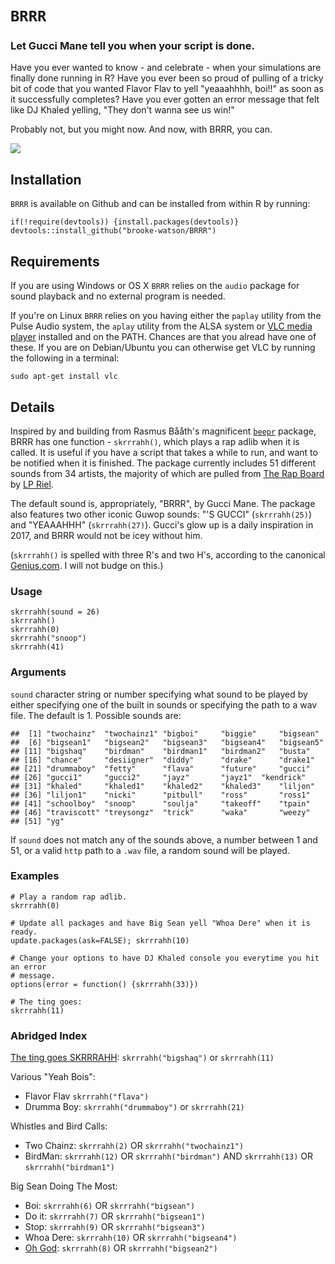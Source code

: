 # `BRRR`

### Let Gucci Mane tell you when your script is done.


Have you ever wanted to know - and celebrate - when your simulations are
finally done running in R? Have you ever been so proud of pulling of a
tricky bit of code that you wanted Flavor Flav to yell "yeaaahhhh,
boi!!" as soon as it successfully completes? Have you ever gotten an
error message that felt like DJ Khaled yelling, "They don't wanna see us
win!"

Probably not, but you might now. And now, with BRRR, you can.

<img src="inst/imgs/BRRR.png"/></img>


Installation
------------

`BRRR` is available on Github and can be installed from within R by
running:

    if(!require(devtools)) {install.packages(devtools)}
    devtools::install_github("brooke-watson/BRRR")

Requirements
------------

If you are using Windows or OS X `BRRR` relies on the `audio` package
for sound playback and no external program is needed.

If you're on Linux `BRRR` relies on you having either the `paplay`
utility from the Pulse Audio system, the `aplay` utility from the ALSA
system or [VLC media player](http://www.videolan.org/vlc/index.html)
installed and on the PATH. Chances are that you alread have one of
these. If you are on Debian/Ubuntu you can otherwise get VLC by running
the following in a terminal:

    sudo apt-get install vlc

Details
-------

Inspired by and building from Rasmus Bååth's magnificent
[`beepr`](https://github.com/rasmusab/beepr) package, BRRR has one
function - `skrrrahh()`, which plays a rap adlib when it is called. It
is useful if you have a script that takes a while to run, and want to be
notified when it is finished. The package currently
includes 51 different sounds from 34 artists, the majority of which are pulled from [The Rap Board](http://therapboard.com/) by [LP
Riel](http://www.lpriel.com/). 

The default sound is, appropriately, "BRRR", by Gucci Mane. The package also features two other iconic Guwop sounds: "'S GUCCI" (`skrrrahh(25)`) and "YEAAAHHH" (`skrrrahh(27)`). Gucci's glow up is a daily inspiration in 2017, and BRRR would not be icey without him. 

(`skrrrahh()` is spelled with three R's and two H's, according to the
canonical [Genius.com](https://genius.com/12737380). I will not budge on
this.)


### Usage

```
skrrrahh(sound = 26)
skrrrahh()
skrrrahh(0)
skrrrahh("snoop")
skrrrahh(41)
```

### Arguments

`sound` character string or number specifying what sound to be played by
either specifying one of the built in sounds or specifying the path to a
wav file. The default is 1. Possible sounds are:

    ##  [1] "twochainz"  "twochainz1" "bigboi"     "biggie"     "bigsean"   
    ##  [6] "bigsean1"   "bigsean2"   "bigsean3"   "bigsean4"   "bigsean5"  
    ## [11] "bigshaq"    "birdman"    "birdman1"   "birdman2"   "busta"     
    ## [16] "chance"     "desiigner"  "diddy"      "drake"      "drake1"    
    ## [21] "drummaboy"  "fetty"      "flava"      "future"     "gucci"     
    ## [26] "gucci1"     "gucci2"     "jayz"       "jayz1"  "kendrick"  
    ## [31] "khaled"     "khaled1"    "khaled2"    "khaled3"    "liljon"    
    ## [36] "liljon1"    "nicki"      "pitbull"    "ross"       "ross1"     
    ## [41] "schoolboy"  "snoop"      "soulja"     "takeoff"    "tpain" 
    ## [46] "traviscott" "treysongz"  "trick"      "waka"       "weezy"     
    ## [51] "yg"
    
If `sound` does not match any of the sounds above, a number between 1 and 51, or a valid `http` path to a `.wav` file, a
random sound will be played.

### Examples

    # Play a random rap adlib.
    skrrrahh(0)

    # Update all packages and have Big Sean yell "Whoa Dere" when it is ready.  
    update.packages(ask=FALSE); skrrrahh(10)

    # Change your options to have DJ Khaled console you everytime you hit an error
    # message.
    options(error = function() {skrrrahh(33)})

    # The ting goes: 
    skrrrahh(11)
    
### Abridged Index

[The ting goes SKRRRAHH](https://twitter.com/lilbabycurl/status/904208633386369024): `skrrrahh("bigshaq")` or `skrrrahh(11)`

Various "Yeah Bois": 
- Flavor Flav `skrrrahh("flava")` 
- Drumma Boy: `skrrrahh("drummaboy")` or `skrrrahh(21)` 

Whistles and Bird Calls: 
- Two Chainz: `skrrrahh(2)` OR `skrrrahh("twochainz1")`
- BirdMan: `skrrrahh(12)` OR `skrrrahh("birdman")` AND `skrrrahh(13)` OR `skrrrahh("birdman1")`

Big Sean Doing The Most: 
- Boi:  `skrrrahh(6)` OR `skrrrahh("bigsean")`
- Do it: `skrrrahh(7)` OR `skrrrahh("bigsean1")`
- Stop: `skrrrahh(9)` OR `skrrrahh("bigsean3")`
- Whoa Dere: `skrrrahh(10)` OR `skrrrahh("bigsean4")`
- [Oh God](https://www.youtube.com/watch?v=--5uWXZLIi8): `skrrrahh(8)` OR `skrrrahh("bigsean2")`
